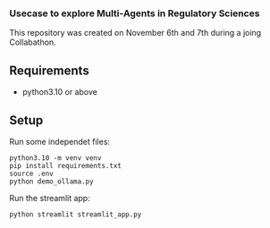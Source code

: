 ### Usecase to explore Multi-Agents in Regulatory Sciences
This repository was created on November 6th and 7th during a joing Collabathon.

## Requirements
- python3.10 or above

## Setup

Run some independet files:
```
python3.10 -m venv venv
pip install requirements.txt
source .env
python demo_ollama.py
```

Run the streamlit app:
```
python streamlit streamlit_app.py
```